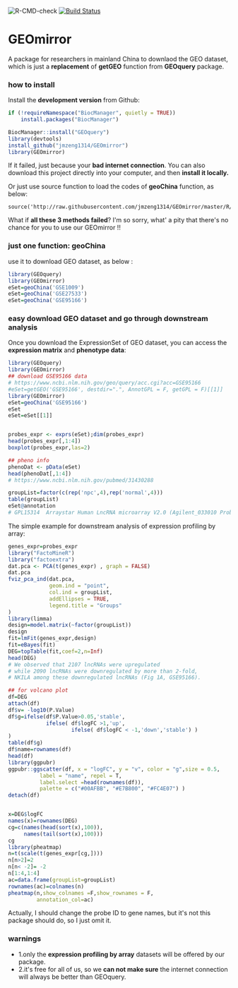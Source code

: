 ![R-CMD-check](https://github.com/xiayh17/GEOmirror/workflows/R-CMD-check/badge.svg)
[![Build Status](https://travis-ci.com/xiayh17/GEOmirror.svg?branch=master)](https://travis-ci.com/xiayh17/GEOmirror)

#  GEOmirror

A package for researchers in mainland China to downlaod the GEO dataset,  which is just a **replacement** of **getGEO** function from **GEOquery** package.

### how to install 

Install the **development version** from Github:

```r
if (!requireNamespace("BiocManager", quietly = TRUE))
    install.packages("BiocManager")

BiocManager::install("GEOquery")
library(devtools)
install_github("jmzeng1314/GEOmirror")
library(GEOmirror)
```

If it failed, just because your **bad internet connection**. You can also download this project directly into your computer, and then **install it locally.**

Or just use source function to load the codes of **geoChina** function, as below:

```
source('http://raw.githubusercontent.com/jmzeng1314/GEOmirror/master/R/geoChina.R') 
```

What if **all these 3 methods failed**? I'm so sorry, what' a pity that there's no chance for you to use our GEOmirror !!

### just one function: geoChina

 use it to download GEO dataset, as below :

```r
library(GEOquery)
library(GEOmirror)
eSet=geoChina('GSE1009') 
eSet=geoChina('GSE27533') 
eSet=geoChina('GSE95166') 
```

### easy download GEO dataset and go through downstream analysis

Once you download the ExpressionSet of GEO dataset, you can access the **expression matrix** and **phenotype data**: 

```r
library(GEOquery)
library(GEOmirror)
## download GSE95166 data
# https://www.ncbi.nlm.nih.gov/geo/query/acc.cgi?acc=GSE95166
#eSet=getGEO('GSE95166', destdir=".", AnnotGPL = F, getGPL = F)[[1]]
library(GEOmirror)
eSet=geoChina('GSE95166')
eSet
eSet=eSet[[1]]


probes_expr <- exprs(eSet);dim(probes_expr)
head(probes_expr[,1:4])
boxplot(probes_expr,las=2)

## pheno info
phenoDat <- pData(eSet)
head(phenoDat[,1:4])
# https://www.ncbi.nlm.nih.gov/pubmed/31430288

groupList=factor(c(rep('npc',4),rep('normal',4)))
table(groupList)
eSet@annotation
# GPL15314	Arraystar Human LncRNA microarray V2.0 (Agilent_033010 Probe Name version)

```

The simple example for downstream analysis of expression profiling by array:

```r
genes_expr=probes_expr
library("FactoMineR")
library("factoextra")
dat.pca <- PCA(t(genes_expr) , graph = FALSE)
dat.pca
fviz_pca_ind(dat.pca,
             geom.ind = "point",
             col.ind = groupList,
             addEllipses = TRUE,
             legend.title = "Groups"
)
library(limma)
design=model.matrix(~factor(groupList))
design
fit=lmFit(genes_expr,design)
fit=eBayes(fit)
DEG=topTable(fit,coef=2,n=Inf)
head(DEG)
# We observed that 2107 lncRNAs were upregulated
# while 2090 lncRNAs were downregulated by more than 2-fold,
# NKILA among these downregulated lncRNAs (Fig 1A, GSE95166).

## for volcano plot
df=DEG
attach(df)
df$v= -log10(P.Value)
df$g=ifelse(df$P.Value>0.05,'stable',
            ifelse( df$logFC >1,'up',
                    ifelse( df$logFC < -1,'down','stable') )
)
table(df$g)
df$name=rownames(df)
head(df)
library(ggpubr)
ggpubr::ggscatter(df, x = "logFC", y = "v", color = "g",size = 0.5,
          label = "name", repel = T,
          label.select =head(rownames(df)),
          palette = c("#00AFBB", "#E7B800", "#FC4E07") )
detach(df)


x=DEG$logFC
names(x)=rownames(DEG)
cg=c(names(head(sort(x),100)),
     names(tail(sort(x),100)))
cg
library(pheatmap)
n=t(scale(t(genes_expr[cg,])))
n[n>2]=2
n[n< -2]= -2
n[1:4,1:4]
ac=data.frame(groupList=groupList)
rownames(ac)=colnames(n)  
pheatmap(n,show_colnames =F,show_rownames = F,
         annotation_col=ac)
```

Actually, I should change the probe ID to gene names, but it's not this package should do, so I just omit it.

### warnings

- 1.only the **expression profiling by array** datasets will be offered by our package.
- 2.it's free for all of us, so we **can not make sure** the internet connection will always be better than GEOquery. 

